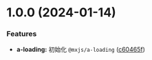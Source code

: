 # 1.0.0 (2024-01-14)


### Features

* **a-loading:** 初始化 `@mxjs/a-loading` ([c60465f](https://github.com/miaoxing/mxjs-a-loading/commit/c60465f4e61ef69ffa77d4a62d71060106e30581))
